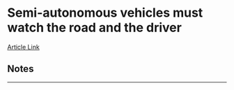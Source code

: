 # Semi-autonomous vehicles must watch the road and the driver
[Article Link ](https://www.brookings.edu/blog/techtank/2017/01/30/semi-autonomous-vehicles-must-watch-the-road-and-the-driver/)


## Notes
---
